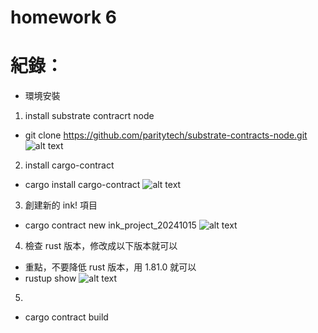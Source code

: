 # homework 6

# 紀錄：
* 環境安裝
1. install substrate contracrt node
* git clone https://github.com/paritytech/substrate-contracts-node.git
![alt text](https://github.com/MartinYeung5/substrate-advance-8-homework/blob/main/homework-6/677/0.png?raw=true)

2. install cargo-contract
* cargo install cargo-contract
![alt text](https://github.com/MartinYeung5/substrate-advance-8-homework/blob/main/homework-6/677/1.png?raw=true)

3. 創建新的 ink! 項目
* cargo contract new ink_project_20241015
![alt text](https://github.com/MartinYeung5/substrate-advance-8-homework/blob/main/homework-6/677/2.png?raw=true)

4. 檢查 rust 版本，修改成以下版本就可以
* 重點，不要降低 rust 版本，用 1.81.0 就可以
* rustup show
![alt text](https://github.com/MartinYeung5/substrate-advance-8-homework/blob/main/homework-6/677/3.png?raw=true)

5. 
* cargo contract build